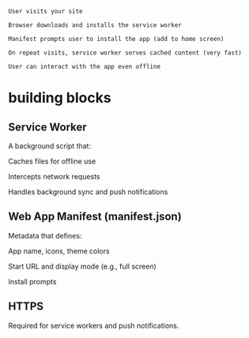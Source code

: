 
```
User visits your site

Browser downloads and installs the service worker

Manifest prompts user to install the app (add to home screen)

On repeat visits, service worker serves cached content (very fast)

User can interact with the app even offline
```

# building blocks

## Service Worker

A background script that:

Caches files for offline use

Intercepts network requests

Handles background sync and push notifications

## Web App Manifest (manifest.json)

Metadata that defines:

App name, icons, theme colors

Start URL and display mode (e.g., full screen)

Install prompts

## HTTPS

Required for service workers and push notifications.

